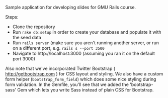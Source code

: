 Sample application for developing slides for GMU Rails course.

Steps:

* Clone the repository
* Run `rake db:setup` in order to create your database and populate it with the seed data
* Run `rails server` (make sure you aren't running another server, or run on a different port, e.g. `rails s --port 3500`
* Navigate to http://localhost:3000 (assuming you ran it on the default port 3000)

Also note that we've incorporated Twitter Bootstrap ( http://getbootstrap.com ) for CSS layout and styling. We also have a custom form helper (`bootstrap_form_field`) which does some nice styling during form validation. In the Gemfile, you'll see that we added the 'bootstrap-sass' Gem which lets you write Sass instead of plain CSS for Bootstrap.
